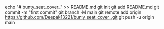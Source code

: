 echo "# bunty_seat_cover_" >> README.md
git init
git add README.md
git commit -m "first commit"
git branch -M main
git remote add origin https://github.com/Deepak13221/bunty_seat_cover_.git
git push -u origin main
